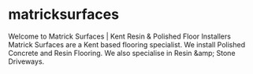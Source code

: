 # matricksurfaces
Welcome to Matrick Surfaces | Kent Resin &amp; Polished Floor Installers  Matrick Surfaces are a Kent based flooring specialist. We install Polished Concrete and Resin Flooring. We also specialise in Resin &amp;amp; Stone Driveways.
